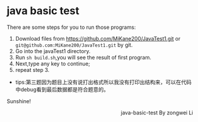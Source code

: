 # java basic test

There are some steps for you to run those programs:
1. Download files from https://github.com/MiKane200/JavaTest1.git or `git@github.com:MiKane200/JavaTest1.git` by git.
2. Go into the javaTest1 directory.
3. Run `sh build.sh`,you will see the result of first program.
4. Next,type any key to continue;
5. repeat step 3.

* tips:第三题因为题目上没有说打出格式所以我没有打印出结构来，可以在代码中debug看到最后数据都是符合题意的。

Sunshine!
<p align="right">java-basic-test By zongwei Li</p>
